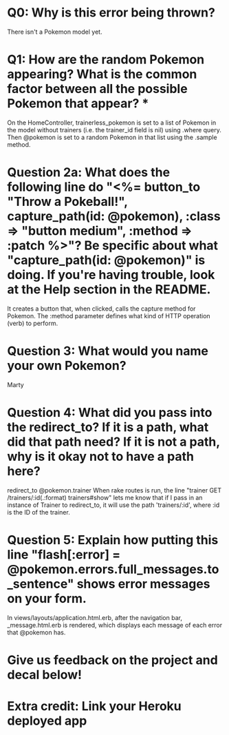 # Q0: Why is this error being thrown?
There isn't a Pokemon model yet.

# Q1: How are the random Pokemon appearing? What is the common factor between all the possible Pokemon that appear? *
On the HomeController, trainerless_pokemon is set to a list of Pokemon in the model without trainers (i.e. the trainer_id field is nil) using .where query. Then @pokemon is set to a random Pokemon in that list using the .sample method.

# Question 2a: What does the following line do "<%= button_to "Throw a Pokeball!", capture_path(id: @pokemon), :class => "button medium", :method => :patch %>"? Be specific about what "capture_path(id: @pokemon)" is doing. If you're having trouble, look at the Help section in the README.
It creates a button that, when clicked, calls the capture method for Pokemon. The :method parameter defines what kind of HTTP operation (verb) to perform.

# Question 3: What would you name your own Pokemon?
Marty

# Question 4: What did you pass into the redirect_to? If it is a path, what did that path need? If it is not a path, why is it okay not to have a path here?
redirect_to @pokemon.trainer
When rake routes is run, the line "trainer GET    /trainers/:id(.:format)           trainers#show" lets me know that if I pass in an instance of Trainer to redirect_to, it will use the path 'trainers/:id', where :id is the ID of the trainer.

# Question 5: Explain how putting this line "flash[:error] = @pokemon.errors.full_messages.to_sentence" shows error messages on your form.
In views/layouts/application.html.erb, after the navigation bar, _message.html.erb is rendered, which displays each message of each error that @pokemon has. 

# Give us feedback on the project and decal below!

# Extra credit: Link your Heroku deployed app
